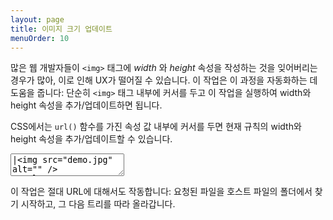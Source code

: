 ```yaml
---
layout: page
title: 이미지 크기 업데이트
menuOrder: 10
---
```


많은 웹 개발자들이 `<img>` 태그에 _width_ 와 _height_ 속성을 작성하는 것을 잊어버리는 경우가 많아, 이로 인해 UX가 떨어질 수 있습니다. 이 작업은 이 과정을 자동화하는 데 도움을 줍니다: 단순히 `<img>` 태그 내부에 커서를 두고 이 작업을 실행하여 width와 height 속성을 추가/업데이트하면 됩니다.

CSS에서는 `url()` 함수를 가진 속성 값 내부에 커서를 두면 현재 규칙의 width와 height 속성을 추가/업데이트할 수 있습니다.

<textarea class="movie-def">
|&lt;img src="demo.jpg" alt="" /&gt;
&lt;style&gt;
.block {
	background: url(demo.jpg);
}
&lt;/style&gt;
~~~
tooltip: 커서를 &lt;img&gt; 태그 내부에 두고 “이미지 크기 업데이트”를 실행하여 이미지 크기를 얻습니다
moveTo: 6
wait: 1000
run: emmet.update_image_size ::: “이미지 크기 업데이트” (Shift-Cmd-U)
wait: 1000
tooltip: 이미지 URL이 포함된 값 내부에 커서를 두면 규칙의 너비와 높이 속성을 업데이트합니다
moveTo: 3:22
wait: 1000
run: emmet.update_image_size
</textarea>

이 작업은 절대 URL에 대해서도 작동합니다: 요청된 파일을 호스트 파일의 폴더에서 찾기 시작하고, 그 다음 트리를 따라 올라갑니다.
